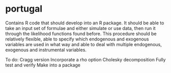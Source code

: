 # portugal
Contains R code that should develop into an R package. 
It should be able to take an input set of formulae and either simulate or use data, then run it through the likelihood functions found before. This procedure should be relatively flexible, able to specify which endogenous and exogenous variables are used in what way and able to deal with multiple endogenous, exogenous and instrumental variables.

To do:
Cragg version
Incorporate a rho option
Cholesky decomposition
Fully test and verify
Make into a package
